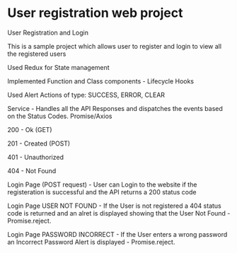 # User registration web project

User Registration and Login 

This is a sample project which allows user to register and login to view all the registered users

Used Redux for State management

Implemented Function and Class components - Lifecycle Hooks

Used Alert Actions of type: SUCCESS, ERROR, CLEAR

Service - Handles all the API Responses and dispatches the events based on the Status Codes. Promise/Axios

200 - Ok (GET)

201 - Created (POST)

401 - Unauthorized

404 - Not Found



Login Page (POST request) - User can Login to the website if the registeration is successful and the API returns a 200 status code

Login Page USER NOT FOUND - If the User is not registered a 404 status code is returned and an alret is displayed showing that the User Not Found - Promise.reject.

Login Page PASSWORD INCORRECT - If the User enters a wrong password an Incorrect Password Alert is displayed - Promise.reject.
